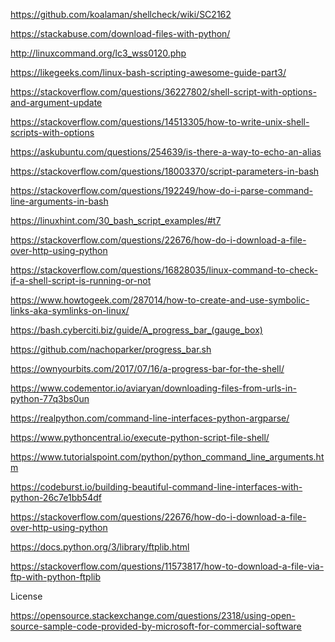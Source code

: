 
<!-- 

# -
# - ABOUT: LICENSE
# -
# - 
# - Microsoft Limited Public License (Ms-LPL) 
# - https://www.openhub.net/licenses/mslpl
# - 
# -
# - This license governs use of the accompanying software.
# - If you use the software, you accept this license. 
# - If you do not # - accept the license, do not use the software. 
# -
# - 1. Definitions 
# -
# - The terms "reproduce," "reproduction," "derivative works," and "distribution" 
# - have the same meaning here as under U.S. 
# - copyright law.
# -
# - A "contribution" is the original software, or any additions or changes to the 
# - software. A "contributor" is any person that distributes its contribution under 
# - this license. "Licensed patents" are a contributor's patent claims that 
# - read directly on its contribution. 
# -
# - 2. Grant of Rights 
# -
# - (A) Copyright Grant- Subject to the terms of this license, 
# - including the license conditions and limitations in section 3, 
# - each contributor grants you a non-exclusive, worldwide, royalty-free 
# - copyright license to reproduce its contribution, prepare derivative 
# - works of its contribution, and distribute its contribution or any 
# - derivative works that you create. 
# -
# - (B) Patent Grant- Subject to the terms of this license, 
# - including the license conditions and limitations in section 3, 
# - each contributor grants you a non-exclusive, worldwide, royalty-free license
# - under its licensed patents to make, have made, use, sell, offer for sale, import, 
# - and/or otherwise dispose of its contribution in the software or derivative works of 
# - the contribution in the software. 
# -
# - 3. Conditions and Limitations 
# -
# - (A) No Trademark License- This license does not grant you rights to use any 
# - contributors' name, logo, or trademarks. 
# -
# - (B) If you bring a patent claim against any contributor 
# - over patents that you claim are infringed by the software, your patent license 
# - from such contributor to the software ends automatically. 
# -
# - (C) If you distribute any portion of the software, you must 
# - retain all copyright, patent, trademark, and attribution notices 
# - that are present in the software. 
# -
# - (D) If you distribute any portion of the software in source code form, 
# - you may do so only under this license by including a complete copy 
# - of this license with your distribution. 
# -
# - If you distribute any portion of the software in compiled 
# - or object code form, you may only do 
# - so under a license that complies with this license. 
# -
# - (E) The software is licensed "as-is." You bear the risk of using it. 
# - The contributors give no express warranties, guarantees, or conditions. 
# - You may have additional consumer rights under your local laws which this 
# - license cannot change. To the extent permitted under your local laws, 
# - the contributors exclude the implied warranties of merchantability, 
# - fitness for a particular purpose and non-infringement. 
# -
# - 4. (F) Platform Limitation- The licenses granted in sections 2(A) & 2(B) extend only 
# - to the software or derivative works that you create that run on a Microsoft Windows 
# - operating system product.
# -

-->

https://github.com/koalaman/shellcheck/wiki/SC2162

https://stackabuse.com/download-files-with-python/


http://linuxcommand.org/lc3_wss0120.php

https://likegeeks.com/linux-bash-scripting-awesome-guide-part3/

https://stackoverflow.com/questions/36227802/shell-script-with-options-and-argument-update

https://stackoverflow.com/questions/14513305/how-to-write-unix-shell-scripts-with-options

https://askubuntu.com/questions/254639/is-there-a-way-to-echo-an-alias

https://stackoverflow.com/questions/18003370/script-parameters-in-bash

https://stackoverflow.com/questions/192249/how-do-i-parse-command-line-arguments-in-bash

https://linuxhint.com/30_bash_script_examples/#t7

https://stackoverflow.com/questions/22676/how-do-i-download-a-file-over-http-using-python

https://stackoverflow.com/questions/16828035/linux-command-to-check-if-a-shell-script-is-running-or-not

https://www.howtogeek.com/287014/how-to-create-and-use-symbolic-links-aka-symlinks-on-linux/

https://bash.cyberciti.biz/guide/A_progress_bar_(gauge_box)

https://github.com/nachoparker/progress_bar.sh

https://ownyourbits.com/2017/07/16/a-progress-bar-for-the-shell/

https://www.codementor.io/aviaryan/downloading-files-from-urls-in-python-77q3bs0un

https://realpython.com/command-line-interfaces-python-argparse/ 

https://www.pythoncentral.io/execute-python-script-file-shell/

https://www.tutorialspoint.com/python/python_command_line_arguments.htm

https://codeburst.io/building-beautiful-command-line-interfaces-with-python-26c7e1bb54df

https://stackoverflow.com/questions/22676/how-do-i-download-a-file-over-http-using-python

https://docs.python.org/3/library/ftplib.html

https://stackoverflow.com/questions/11573817/how-to-download-a-file-via-ftp-with-python-ftplib


License

https://opensource.stackexchange.com/questions/2318/using-open-source-sample-code-provided-by-microsoft-for-commercial-software
